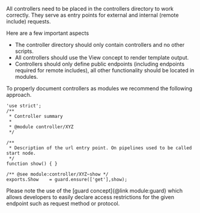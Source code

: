 All controllers need to be placed in the controllers directory to work correctly. They serve as entry points for external and internal (remote include) requests.

Here are a few important aspects

* The controller directory should only contain controllers and no other scripts.
* All controllers should use the View concept to render template output.
* Controllers should only define public endpoints (including endpoints required for remote includes), all other functionality should be located in modules.

To properly document controllers as modules we recommend the following approach.

```
'use strict';
/**
 * Controller summary
 *
 * @module controller/XYZ
 */
 
/**
 * Description of the url entry point. On pipelines used to be called start node.
 */
function show() { }
 
/** @see module:controller/XYZ~show */
exports.Show    = guard.ensure(['get'],show);
```

Please note the use of the [guard concept]{@link module:guard} which allows developers to easily declare access restrictions for the given endpoint such as request method or protocol.